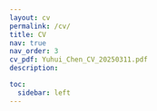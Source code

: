 ```yaml
---
layout: cv
permalink: /cv/
title: CV
nav: true
nav_order: 3
cv_pdf: Yuhui_Chen_CV_20250311.pdf
description: 

toc:
  sidebar: left
---
```

